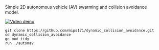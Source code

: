 Simple 2D autonomous vehicle (AV) swarming and collision avoidance model.

[![Video demo](https://img.youtube.com/vi/D_BXxHRrkSI/default.jpg)](https://youtu.be/D_BXxHRrkSI)

``` shell
git clone https://github.com/mips171/dynamic_collision_avoidance.git
cd dynamic_collision_avoidance
go mod tidy
run ./autonav
```